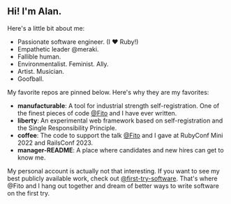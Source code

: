 ## Hi! I'm Alan.

Here's a little bit about me:

* Passionate software engineer. (I ♥️ Ruby!)
* Empathetic leader @meraki.
* Fallible human.
* Environmentalist. Feminist. Ally.
* Artist. Musician.
* Goofball.

My favorite repos are pinned below. Here's why they are my favorites:

* **manufacturable**: A tool for industrial strength self-registration. One of the finest pieces of code [@Fito](https://github.com/Fito) and I have ever written.
* **liberty**: An experimental web framework based on self-registration and the Single Responsibility Principle.
* **coffee**: The code to support the talk [@Fito](https://github.com/Fito) and I gave at RubyConf Mini 2022 and RailsConf 2023.
* **manager-README**: A place where candidates and new hires can get to know me.

My personal account is actually not that interesting. If you want to see my best publicly available work, check out [@first-try-software](https://github.com/first-try-software). That's where @Fito and I hang out together and dream of better ways to write software on the first try.
